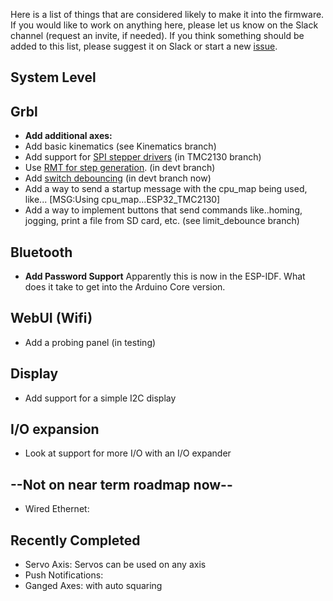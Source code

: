 Here is a list of things that are considered likely to make it into the firmware. If you would like to work on anything here, please let us know on the Slack channel (request an invite, if needed). If you think something should be added to this list, please suggest it on Slack or start a new [issue](https://github.com/bdring/Grbl_Esp32/issues).

## System Level


## Grbl
 - **Add additional axes:**
 - Add basic kinematics (see Kinematics branch)
 - Add support for [SPI stepper drivers](https://github.com/bdring/Grbl_Esp32/issues/108) (in TMC2130 branch)
 - Use [RMT for step generation](https://github.com/bdring/Grbl_Esp32/issues/115). (in devt branch)
 - Add [switch debouncing](https://github.com/bdring/Grbl_Esp32/issues/127) (in devt branch now)
 - Add a way to send a startup message with the cpu_map being used, like... [MSG:Using cpu_map...ESP32_TMC2130]
 - Add a way to implement buttons that send commands like..homing, jogging, print a file from SD card, etc. (see limit_debounce branch)

## Bluetooth
 - **Add Password Support** Apparently this is now in the ESP-IDF. What does it take to get into the Arduino Core version.

## WebUI (Wifi)
 - Add a probing panel (in testing)

## Display
 - Add support for a simple I2C display

## I/O expansion
 - Look at support for more I/O with an I/O expander

## --Not on near term roadmap now--
 - Wired Ethernet:

## Recently Completed
 - Servo Axis: Servos can be used on any axis
 - Push Notifications:
 - Ganged Axes: with auto squaring